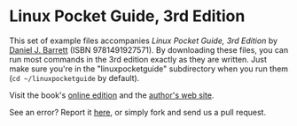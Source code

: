 Linux Pocket Guide, 3rd Edition
==========

This set of example files accompanies *Linux Pocket Guide, 3rd Edition* by [Daniel J. Barrett](https://danieljbarrett.com/) (ISBN 9781491927571). By downloading these files, you can run most commands in the 3rd edition exactly as they are written. Just make sure you're in the "linuxpocketguide" subdirectory when you run them (`cd ~/linuxpocketguide` by default).

Visit the book's [online edition](https://learning.oreilly.com/library/view/linux-pocket-guide/9781491927557/) and the [author's web site](https://danieljbarrett.com).

See an error? Report it [here](https://www.oreilly.com/catalog/errata.csp?isbn=0636920040927), or simply fork and send us a pull request.
